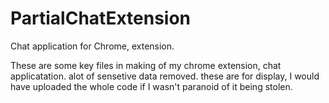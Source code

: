 # PartialChatExtension
Chat application for Chrome, extension.


These are some key files in making of my chrome extension, chat applicatation. alot of sensetive data removed. these are for display, I would have uploaded the whole code if I wasn't paranoid of it being stolen.
